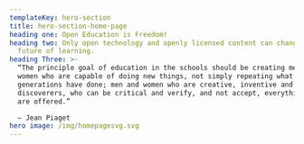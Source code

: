 ```yaml
---
templateKey: hero-section
title: hero-section-home-page
heading one: Open Education is Freedom!
heading two: Only open technology and openly licensed content can change the
  future of learning.
heading Three: >-
  “The principle goal of education in the schools should be creating men and
  women who are capable of doing new things, not simply repeating what other
  generations have done; men and women who are creative, inventive and
  discoverers, who can be critical and verify, and not accept, everything they
  are offered.”

  ― Jean Piaget
hero image: /img/homepagesvg.svg
---
```

